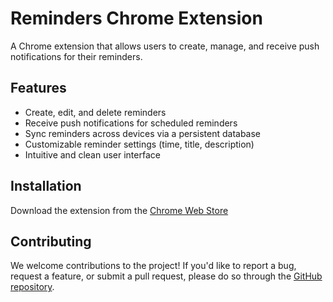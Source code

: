 # Reminders Chrome Extension

A Chrome extension that allows users to create, manage, and receive push notifications for their reminders.

## Features

- Create, edit, and delete reminders
- Receive push notifications for scheduled reminders
- Sync reminders across devices via a persistent database
- Customizable reminder settings (time, title, description)
- Intuitive and clean user interface

## Installation 
Download the extension from the [Chrome Web Store](https://chrome.google.com/webstore/detail/your-extension-name/your-extension-id)

## Contributing

We welcome contributions to the project! If you'd like to report a bug, request a feature, or submit a pull request, please do so through the [GitHub repository](https://github.com/PoorvKumar/remind-me/issues).

